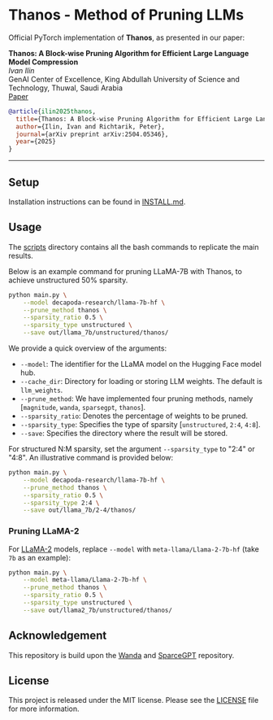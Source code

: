 # Thanos - Method of Pruning LLMs
Official PyTorch implementation of **Thanos**, as presented in our paper:

**Thanos: A Block-wise Pruning Algorithm for Efficient Large Language Model
Compression** </br>
*Ivan Ilin*<br>
GenAI Center of Excellence, King Abdullah University of Science and Technology, Thuwal, Saudi Arabia<br>
[Paper](link)

```bibtex
@article{ilin2025thanos,
  title={Thanos: A Block-wise Pruning Algorithm for Efficient Large Language Model Compression},
  author={Ilin, Ivan and Richtarik, Peter},
  journal={arXiv preprint arXiv:2504.05346},
  year={2025}
}
```

---

## Setup
Installation instructions can be found in [INSTALL.md](INSTALL.md).

## Usage
The [scripts](scripts) directory contains all the bash commands to replicate the main results.

Below is an example command for pruning LLaMA-7B with Thanos, to achieve unstructured 50% sparsity.
```sh
python main.py \
    --model decapoda-research/llama-7b-hf \
    --prune_method thanos \
    --sparsity_ratio 0.5 \
    --sparsity_type unstructured \
    --save out/llama_7b/unstructured/thanos/ 
```
We provide a quick overview of the arguments:  
- `--model`: The identifier for the LLaMA model on the Hugging Face model hub.
- `--cache_dir`: Directory for loading or storing LLM weights. The default is `llm_weights`.
- `--prune_method`: We have implemented four pruning methods, namely [`magnitude`, `wanda`, `sparsegpt`, `thanos`].
- `--sparsity_ratio`: Denotes the percentage of weights to be pruned.
- `--sparsity_type`: Specifies the type of sparsity [`unstructured`, `2:4`, `4:8`].
- `--save`: Specifies the directory where the result will be stored.

For structured N:M sparsity, set the argument `--sparsity_type` to "2:4" or "4:8". An illustrative command is provided below:
```sh
python main.py \
    --model decapoda-research/llama-7b-hf \
    --prune_method thanos \
    --sparsity_ratio 0.5 \
    --sparsity_type 2:4 \
    --save out/llama_7b/2-4/thanos/ 
```

### Pruning LLaMA-2
For [LLaMA-2](https://ai.meta.com/llama/) models, replace `--model` with `meta-llama/Llama-2-7b-hf` (take `7b` as an example):
```sh 
python main.py \
    --model meta-llama/Llama-2-7b-hf \
    --prune_method thanos \
    --sparsity_ratio 0.5 \
    --sparsity_type unstructured \
    --save out/llama2_7b/unstructured/thanos/
```

## Acknowledgement
This repository is build upon the [Wanda](https://github.com/locuslab/wanda) and [SparceGPT](https://github.com/IST-DASLab/sparsegpt) repository.

## License
This project is released under the MIT license. Please see the [LICENSE](LICENSE) file for more information.